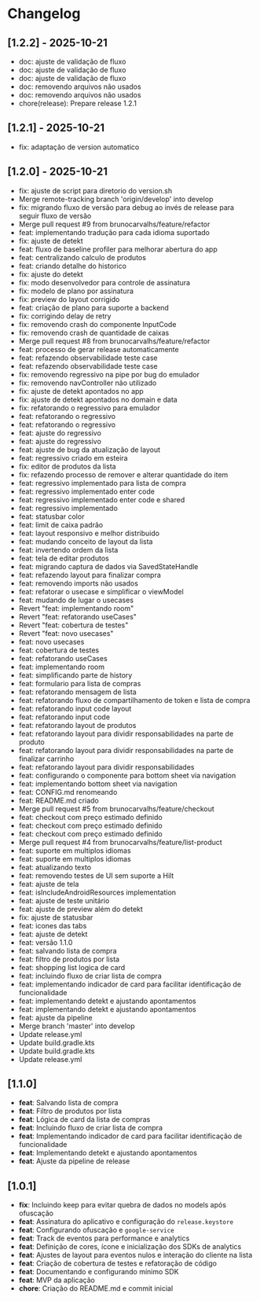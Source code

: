 # Changelog

## [1.2.2] - 2025-10-21

* doc: ajuste de validação de fluxo
* doc: ajuste de validação de fluxo
* doc: ajuste de validação de fluxo
* doc: removendo arquivos não usados
* doc: removendo arquivos não usados
* chore(release): Prepare release 1.2.1

## [1.2.1] - 2025-10-21

* fix: adaptação de version automatico

## [1.2.0] - 2025-10-21

* fix: ajuste de script para diretorio do version.sh
* Merge remote-tracking branch 'origin/develop' into develop
* fix: migrando fluxo de versão para debug ao invés de release para seguir fluxo de versão
* Merge pull request #9 from brunocarvalhs/feature/refactor
* feat: implementando tradução para cada idioma suportado
* fix: ajuste de detekt
* feat: fluxo de baseline profiler para melhorar abertura do app
* feat: centralizando calculo de produtos
* feat: criando detalhe do historico
* fix: ajuste do detekt
* fix: modo desenvolvedor para controle de assinatura
* fix: modelo de plano por assinatura
* fix: preview do layout corrigido
* feat: criação de plano para suporte a backend
* fix: corrigindo delay de retry
* fix: removendo crash do componente InputCode
* fix: removendo crash de quantidade de caixas
* Merge pull request #8 from brunocarvalhs/feature/refactor
* feat: processo de gerar release automaticamente
* feat: refazendo observabilidade teste case
* feat: refazendo observabilidade teste case
* fix: removendo regressivo na pipe por bug do emulador
* fix: removendo navController não utilizado
* fix: ajuste de detekt apontados no app
* fix: ajuste de detekt apontados no domain e data
* fix: refatorando o regressivo para emulador
* feat: refatorando o regressivo
* feat: refatorando o regressivo
* feat: ajuste do regressivo
* feat: ajuste do regressivo
* feat: ajuste de bug da atualização de layout
* feat: regressivo criado em esteira
* fix: editor de produtos da lista
* fix: refazendo processo de remover e alterar quantidade do item
* feat: regressivo implementado para lista de compra
* feat: regressivo implementado enter code
* feat: regressivo implementado enter code e shared
* feat: regressivo implementado
* feat: statusbar color
* feat: limit de caixa padrão
* feat: layout responsivo e melhor distribuido
* feat: mudando conceito de layout da lista
* feat: invertendo ordem da lista
* feat: tela de editar produtos
* feat: migrando captura de dados via SavedStateHandle
* feat: refazendo layout para finalizar compra
* feat: removendo imports não usados
* feat: refatorar o usecase e simplificar o viewModel
* feat: mudando de lugar o usecases
* Revert "feat: implementando room"
* Revert "feat: refatorando useCases"
* Revert "feat: cobertura de testes"
* Revert "feat: novo usecases"
* feat: novo usecases
* feat: cobertura de testes
* feat: refatorando useCases
* feat: implementando room
* feat: simplificando parte de history
* feat: formulario para lista de compras
* feat: refatorando mensagem de lista
* feat: refatorando fluxo de compartilhamento de token e lista de compra
* feat: refatorando input code layout
* feat: refatorando input code
* feat: refatorando layout de produtos
* feat: refatorando layout para dividir responsabilidades na parte de produto
* feat: refatorando layout para dividir responsabilidades na parte de finalizar carrinho
* feat: refatorando layout para dividir responsabilidades
* feat: configurando o componente para bottom sheet via navigation
* feat: implementando bottom sheet via navigation
* feat: CONFIG.md renomeando
* feat: README.md criado
* Merge pull request #5 from brunocarvalhs/feature/checkout
* feat: checkout com preço estimado definido
* feat: checkout com preço estimado definido
* feat: checkout com preço estimado definido
* Merge pull request #4 from brunocarvalhs/feature/list-product
* feat: suporte em multiplos idiomas
* feat: suporte em multiplos idiomas
* feat: atualizando texto
* feat: removendo testes de UI sem suporte a Hilt
* feat: ajuste de tela
* feat: isIncludeAndroidResources implementation
* feat: ajuste de teste unitário
* feat: ajuste de preview além do detekt
* fix: ajuste de statusbar
* feat: icones das tabs
* feat: ajuste de detekt
* feat: versão 1.1.0
* feat: salvando lista de compra
* feat: filtro de produtos por lista
* feat: shopping list logica de card
* feat: incluindo fluxo de criar lista de compra
* feat: implementando indicador de card para facilitar identificação de funcionalidade
* feat: implementando detekt e ajustando apontamentos
* feat: implementando detekt e ajustando apontamentos
* feat: ajuste da pipeline
* Merge branch 'master' into develop
* Update release.yml
* Update build.gradle.kts
* Update build.gradle.kts
* Update release.yml

## [1.1.0]
- **feat**: Salvando lista de compra
- **feat**: Filtro de produtos por lista
- **feat**: Lógica de card da lista de compras
- **feat**: Incluindo fluxo de criar lista de compra
- **feat**: Implementando indicador de card para facilitar identificação de funcionalidade
- **feat**: Implementando detekt e ajustando apontamentos
- **feat**: Ajuste da pipeline de release

## [1.0.1]
- **fix**: Incluindo keep para evitar quebra de dados no models após ofuscação
- **feat**: Assinatura do aplicativo e configuração do `release.keystore`
- **feat**: Configurando ofuscação e `google-service`
- **feat**: Track de eventos para performance e analytics
- **feat**: Definição de cores, ícone e inicialização dos SDKs de analytics
- **feat**: Ajustes de layout para eventos nulos e interação do cliente na lista
- **feat**: Criação de cobertura de testes e refatoração de código
- **feat**: Documentando e configurando mínimo SDK
- **feat**: MVP da aplicação
- **chore**: Criação do README.md e commit inicial

